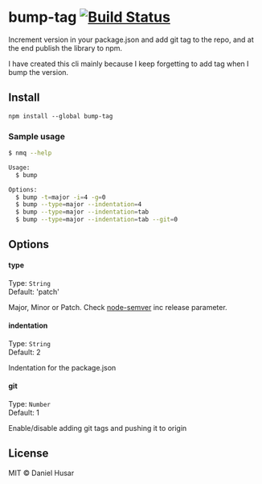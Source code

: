 # bump-tag [![Build Status](https://travis-ci.org/danielhusar/bump-tag.svg)](https://travis-ci.org/danielhusar/bump-tag)

Increment version in your package.json and add git tag to the repo, and at the end publish the library to npm.

I have created this cli mainly because I keep forgetting to add tag when I bump the version.

## Install

```
npm install --global bump-tag
```

### Sample usage

```bash
$ nmq --help

Usage:
  $ bump

Options:
  $ bump -t=major -i=4 -g=0
  $ bump --type=major --indentation=4
  $ bump --type=major --indentation=tab
  $ bump --type=major --indentation=tab --git=0
```


## Options

#### type

Type: `String`  
Default: 'patch'

Major, Minor or Patch.
Check [node-semver](https://github.com/isaacs/node-semver#functions) inc release parameter.

#### indentation

Type: `String`  
Default: 2

Indentation for the package.json

#### git

Type: `Number`  
Default: 1

Enable/disable adding git tags and pushing it to origin

## License

MIT © Daniel Husar
